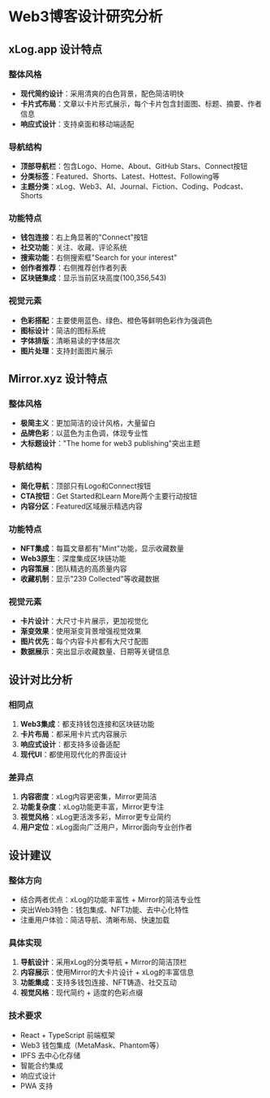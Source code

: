 # Web3博客设计研究分析

## xLog.app 设计特点

### 整体风格
- **现代简约设计**：采用清爽的白色背景，配色简洁明快
- **卡片式布局**：文章以卡片形式展示，每个卡片包含封面图、标题、摘要、作者信息
- **响应式设计**：支持桌面和移动端适配

### 导航结构
- **顶部导航栏**：包含Logo、Home、About、GitHub Stars、Connect按钮
- **分类标签**：Featured、Shorts、Latest、Hottest、Following等
- **主题分类**：xLog、Web3、AI、Journal、Fiction、Coding、Podcast、Shorts

### 功能特点
- **钱包连接**：右上角显著的"Connect"按钮
- **社交功能**：关注、收藏、评论系统
- **搜索功能**：右侧搜索框"Search for your interest"
- **创作者推荐**：右侧推荐创作者列表
- **区块链集成**：显示当前区块高度(100,356,543)

### 视觉元素
- **色彩搭配**：主要使用蓝色、绿色、橙色等鲜明色彩作为强调色
- **图标设计**：简洁的图标系统
- **字体排版**：清晰易读的字体层次
- **图片处理**：支持封面图片展示

## Mirror.xyz 设计特点

### 整体风格
- **极简主义**：更加简洁的设计风格，大量留白
- **品牌色彩**：以蓝色为主色调，体现专业性
- **大标题设计**："The home for web3 publishing"突出主题

### 导航结构
- **简化导航**：顶部只有Logo和Connect按钮
- **CTA按钮**：Get Started和Learn More两个主要行动按钮
- **内容分区**：Featured区域展示精选内容

### 功能特点
- **NFT集成**：每篇文章都有"Mint"功能，显示收藏数量
- **Web3原生**：深度集成区块链功能
- **内容策展**：团队精选的高质量内容
- **收藏机制**：显示"239 Collected"等收藏数据

### 视觉元素
- **卡片设计**：大尺寸卡片展示，更加视觉化
- **渐变效果**：使用渐变背景增强视觉效果
- **图片优先**：每个内容卡片都有大尺寸配图
- **数据展示**：突出显示收藏数量、日期等关键信息

## 设计对比分析

### 相同点
1. **Web3集成**：都支持钱包连接和区块链功能
2. **卡片布局**：都采用卡片式内容展示
3. **响应式设计**：都支持多设备适配
4. **现代UI**：都使用现代化的界面设计

### 差异点
1. **内容密度**：xLog内容更密集，Mirror更简洁
2. **功能复杂度**：xLog功能更丰富，Mirror更专注
3. **视觉风格**：xLog更活泼多彩，Mirror更专业简约
4. **用户定位**：xLog面向广泛用户，Mirror面向专业创作者

## 设计建议

### 整体方向
- 结合两者优点：xLog的功能丰富性 + Mirror的简洁专业性
- 突出Web3特色：钱包集成、NFT功能、去中心化特性
- 注重用户体验：简洁导航、清晰布局、快速加载

### 具体实现
1. **导航设计**：采用xLog的分类导航 + Mirror的简洁顶栏
2. **内容展示**：使用Mirror的大卡片设计 + xLog的丰富信息
3. **功能集成**：支持多钱包连接、NFT铸造、社交互动
4. **视觉风格**：现代简约 + 适度的色彩点缀

### 技术要求
- React + TypeScript 前端框架
- Web3 钱包集成（MetaMask、Phantom等）
- IPFS 去中心化存储
- 智能合约集成
- 响应式设计
- PWA 支持

